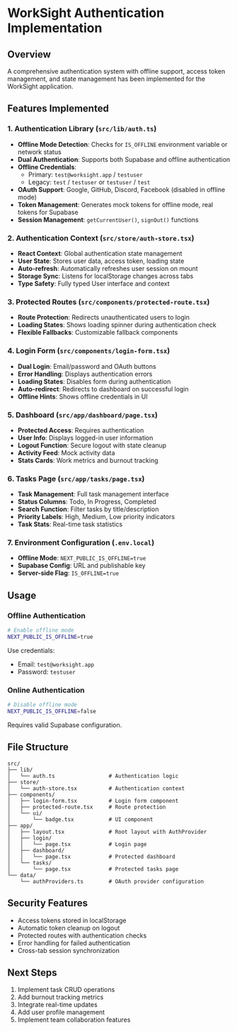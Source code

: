 # WorkSight Authentication Implementation

## Overview

A comprehensive authentication system with offline support, access token
management, and state management has been implemented for the WorkSight
application.

## Features Implemented

### 1. Authentication Library (`src/lib/auth.ts`)

- **Offline Mode Detection**: Checks for `IS_OFFLINE` environment variable or
  network status
- **Dual Authentication**: Supports both Supabase and offline authentication
- **Offline Credentials**:
  - Primary: `test@worksight.app` / `testuser`
  - Legacy: `test` / `testuser` or `testuser` / `test`
- **OAuth Support**: Google, GitHub, Discord, Facebook (disabled in offline
  mode)
- **Token Management**: Generates mock tokens for offline mode, real tokens for
  Supabase
- **Session Management**: `getCurrentUser()`, `signOut()` functions

### 2. Authentication Context (`src/store/auth-store.tsx`)

- **React Context**: Global authentication state management
- **User State**: Stores user data, access token, loading state
- **Auto-refresh**: Automatically refreshes user session on mount
- **Storage Sync**: Listens for localStorage changes across tabs
- **Type Safety**: Fully typed User interface and context

### 3. Protected Routes (`src/components/protected-route.tsx`)

- **Route Protection**: Redirects unauthenticated users to login
- **Loading States**: Shows loading spinner during authentication check
- **Flexible Fallbacks**: Customizable fallback components

### 4. Login Form (`src/components/login-form.tsx`)

- **Dual Login**: Email/password and OAuth buttons
- **Error Handling**: Displays authentication errors
- **Loading States**: Disables form during authentication
- **Auto-redirect**: Redirects to dashboard on successful login
- **Offline Hints**: Shows offline credentials in UI

### 5. Dashboard (`src/app/dashboard/page.tsx`)

- **Protected Access**: Requires authentication
- **User Info**: Displays logged-in user information
- **Logout Function**: Secure logout with state cleanup
- **Activity Feed**: Mock activity data
- **Stats Cards**: Work metrics and burnout tracking

### 6. Tasks Page (`src/app/tasks/page.tsx`)

- **Task Management**: Full task management interface
- **Status Columns**: Todo, In Progress, Completed
- **Search Function**: Filter tasks by title/description
- **Priority Labels**: High, Medium, Low priority indicators
- **Task Stats**: Real-time task statistics

### 7. Environment Configuration (`.env.local`)

- **Offline Mode**: `NEXT_PUBLIC_IS_OFFLINE=true`
- **Supabase Config**: URL and publishable key
- **Server-side Flag**: `IS_OFFLINE=true`

## Usage

### Offline Authentication

```bash
# Enable offline mode
NEXT_PUBLIC_IS_OFFLINE=true
```

Use credentials:

- Email: `test@worksight.app`
- Password: `testuser`

### Online Authentication

```bash
# Disable offline mode
NEXT_PUBLIC_IS_OFFLINE=false
```

Requires valid Supabase configuration.

## File Structure

```tree
src/
├── lib/
│   └── auth.ts                 # Authentication logic
├── store/
│   └── auth-store.tsx          # Authentication context
├── components/
│   ├── login-form.tsx          # Login form component
│   ├── protected-route.tsx     # Route protection
│   └── ui/
│       └── badge.tsx           # UI component
├── app/
│   ├── layout.tsx              # Root layout with AuthProvider
│   ├── login/
│   │   └── page.tsx            # Login page
│   ├── dashboard/
│   │   └── page.tsx            # Protected dashboard
│   └── tasks/
│       └── page.tsx            # Protected tasks page
└── data/
    └── authProviders.ts        # OAuth provider configuration
```

## Security Features

- Access tokens stored in localStorage
- Automatic token cleanup on logout
- Protected routes with authentication checks
- Error handling for failed authentication
- Cross-tab session synchronization

## Next Steps

1. Implement task CRUD operations
2. Add burnout tracking metrics
3. Integrate real-time updates
4. Add user profile management
5. Implement team collaboration features
